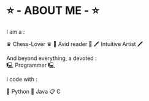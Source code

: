 # ⭐ - ABOUT ME - ⭐

I am a : 

♛ Chess-Lover ♛ 
📰 Avid reader 📰 
🖍️ Intuitive Artist 🖍️

And beyond everything, a devoted :  
🖳 Programmer 🖳 

I code with : 

🐍 Python 
🧱 Java 
📋 C 
